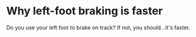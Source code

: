 # Why left-foot braking is faster

Do you use your left foot to brake on track? If not, you should...it's faster.
